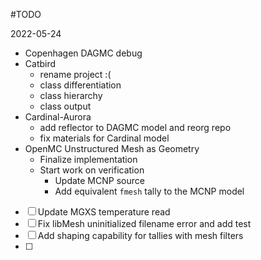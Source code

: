 #TODO

2022-05-24

  - Copenhagen DAGMC debug
  - Catbird
	  - rename project :(
	  - class differentiation
	  - class hierarchy
	  - class output
  - Cardinal-Aurora
	  - add reflector to DAGMC model and reorg repo
	  - fix materials for Cardinal model
  - OpenMC Unstructured Mesh as Geometry
	  - Finalize implementation
	  - Start work on verification
		  - Update MCNP source
		  - Add equivalent `fmesh` tally to the MCNP model
  - [ ] Update MGXS temperature read
  - [ ] Fix libMesh uninitialized filename error and add test
  - [ ] Add shaping capability for tallies with mesh filters
  - [ ] 